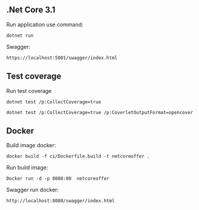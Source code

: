 ## .Net Core 3.1

Run application use command:

```
dotnet run
```
Swagger:

```
https://localhost:5001/swagger/index.html
```

## Test coverage

Run test coverage
```
dotnet test /p:CollectCoverage=true

dotnet test /p:CollectCoverage=true /p:CoverletOutputFormat=opencover
```

## Docker

Build image docker:

```
docker build -f ci/Dockerfile.build -t netcoreoffer .
```

Run build image:

```
Docker run -d -p 8080:80  netcoreoffer
```

Swagger run docker:
```
http://localhost:8080/swagger/index.html
```
